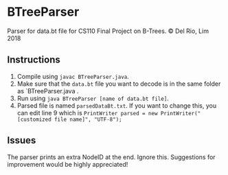 # BTreeParser
Parser for data.bt file for CS110 Final Project on B-Trees. © Del Rio, Lim 2018

## Instructions
1. Compile using `javac BTreeParser.java`.
2. Make sure that the `data.bt` file you want to decode is in the same folder as `BTreeParser.java  .
3. Run using `java BTreeParser [name of data.bt file]`.
4. Parsed file is named `parsedDataBt.txt`. If you want to change this, you can edit line 9 which is `PrintWriter parsed = new PrintWriter("[customized file name]", "UTF-8");`

## Issues
The parser prints an extra NodeID at the end. Ignore this. Suggestions for improvement would be highly appreciated!
